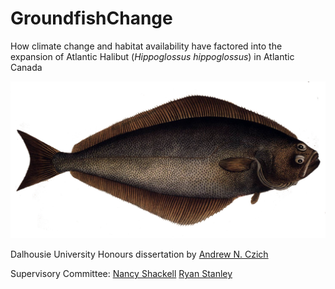 # GroundfishChange
How climate change and habitat availability have factored into the expansion of Atlantic Halibut (*Hippoglossus hippoglossus*) in Atlantic Canada

![ ](/inst/Hippoglossus_hippoglossus2.jpg)

Dalhousie University Honours dissertation by [Andrew N. Czich](https://github.com/aczich) 

Supervisory Committee:
[Nancy Shackell](https://www.researchgate.net/profile/Nancy_Shackell)
[Ryan Stanley](https://www.researchgate.net/profile/Ryan_Stanley)


